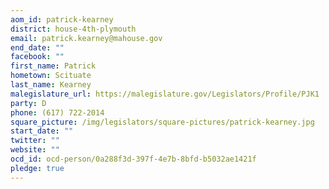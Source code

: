 ```yaml
---
aom_id: patrick-kearney
district: house-4th-plymouth
email: patrick.kearney@mahouse.gov
end_date: ""
facebook: ""
first_name: Patrick
hometown: Scituate
last_name: Kearney
malegislature_url: https://malegislature.gov/Legislators/Profile/PJK1
party: D
phone: (617) 722-2014
square_picture: /img/legislators/square-pictures/patrick-kearney.jpg
start_date: ""
twitter: ""
website: ""
ocd_id: ocd-person/0a288f3d-397f-4e7b-8bfd-b5032ae1421f
pledge: true
---
```

